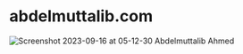 # abdelmuttalib.com

![Screenshot 2023-09-16 at 05-12-30 Abdelmuttalib Ahmed](https://github.com/Abdelmuttalib/abdelmuttalib.com/assets/54845047/980e02ac-0d86-473e-815f-73b70a49f81c)
